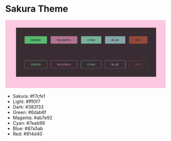 # Sakura Theme

![Sakura Theme](../images/sakura-example.png)

  * Sakura:   #f7cfe1
  * Light:    #fff0f7
  * Dark:     #382f33
  * Green:    #6dab6f
  * Magenta:  #ab7e92
  * Cyan:     #7eab99
  * Blue:     #87a5ab
  * Red:      #914d40
